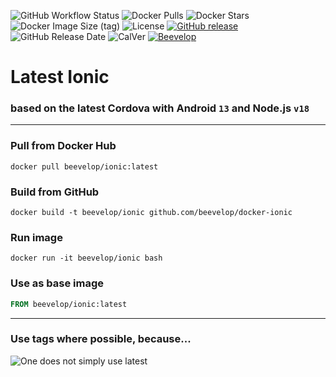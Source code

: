 ![GitHub Workflow Status](https://img.shields.io/github/actions/workflow/status/beevelop/docker-ionic/docker.yml?style=for-the-badge)
![Docker Pulls](https://img.shields.io/docker/pulls/beevelop/ionic.svg?style=for-the-badge)
![Docker Stars](https://img.shields.io/docker/stars/beevelop/ionic?style=for-the-badge)
![Docker Image Size (tag)](https://img.shields.io/docker/image-size/beevelop/ionic/latest?style=for-the-badge)
![License](https://img.shields.io/github/license/beevelop/docker-ionic?style=for-the-badge)
[![GitHub release](https://img.shields.io/github/release/beevelop/docker-ionic.svg?style=for-the-badge)](https://github.com/beevelop/docker-ionic/releases)
![GitHub Release Date](https://img.shields.io/github/release-date/beevelop/docker-ionic?style=for-the-badge)
![CalVer](https://img.shields.io/badge/CalVer-YYYY.MM.MICRO-22bfda.svg?style=for-the-badge)
[![Beevelop](https://img.shields.io/badge/-%20Made%20with%20%F0%9F%8D%AF%20by%20%F0%9F%90%9Dvelop-blue.svg?style=for-the-badge)](https://beevelop.com)

# Latest Ionic

### based on the latest Cordova with Android `13` and Node.js `v18`

---

### Pull from Docker Hub

```
docker pull beevelop/ionic:latest
```

### Build from GitHub

```
docker build -t beevelop/ionic github.com/beevelop/docker-ionic
```

### Run image

```
docker run -it beevelop/ionic bash
```

### Use as base image

```Dockerfile
FROM beevelop/ionic:latest
```

---

### Use tags where possible, because...

![One does not simply use latest](https://i.imgflip.com/1fgwxr.jpg)
